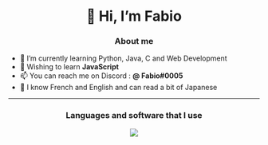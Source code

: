 <h1 align="center"> 👋 Hi, I’m Fabio </h1>

<h3 align="center"> About me </h3>

- 🌱 I’m currently learning Python, Java, C and Web Development
- 📖 Wishing to learn **JavaScript**
- 📫 You can reach me on Discord : **@ Fabio#0005**
- 🌙 I know French and English and can read a bit of Japanese

---

<h3 align="center"> Languages and software that I use </h3>
<p align="center"> <a href="https://skillicons.dev"><img src="https://skillicons.dev/icons?i=python,java,javascript,c,html,css,markdown,figma,git,php,discord&theme=dark" /> </a> </p>
